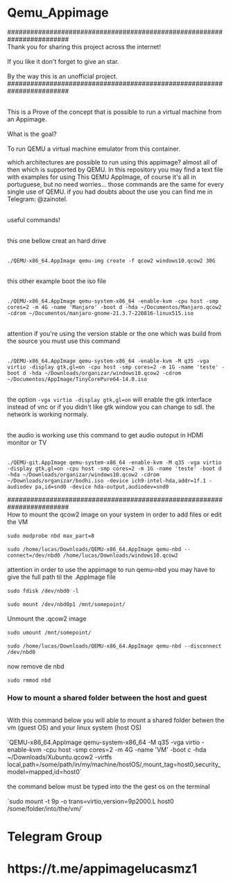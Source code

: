 # Qemu_Appimage
########################################################################
<br> Thank you for sharing this project across the internet! <br/>
<br> If you like it don't forget to give an star. <br/>
<br> By the way this is an unofficial project. <br/>
########################################################################


<br> This is a Prove of the concept that is possible to run a virtual machine from an Appimage. <br/>
<br> What is the goal? <br/>
<br> To run QEMU a virtual machine emulator from this container. <br/>

which architectures are possible to run using this appimage? almost all of then which is supported by QEMU.
In this repository you may find a text file with examples for using This QEMU AppImage, of course it's all in portuguese, but no need worries... those commands are the same for every single use of QEMU.
if you had doubts about the use you can find me in Telegram: @zainotel.

<br> useful commands! <br/>

<br> this one bellow creat an hard drive <br/>

<br> `./QEMU-x86_64.AppImage qemu-img create -f qcow2 windows10.qcow2 30G` <br/>

<br> this other example boot the iso file <br/>

<br> `./QEMU-x86_64.AppImage qemu-system-x86_64 -enable-kvm -cpu host -smp cores=2 -m 4G -name 'Manjaro' -boot d -hda ~/Documentos/Manjaro.qcow2 -cdrom ~/Documentos/manjaro-gnome-21.3.7-220816-linux515.iso` <br/>

<br> attention if you're using the version stable or the one which was build from the source you must use this command <br/>

<br> `./QEMU-x86_64.AppImage qemu-system-x86_64 -enable-kvm -M q35 -vga virtio -display gtk,gl=on -cpu host -smp cores=2 -m 1G -name 'teste' -boot d -hda ~/Downloads/organizar/windows10.qcow2 -cdrom ~/Documentos/AppImage/TinyCorePure64-14.0.iso` <br/>

<br> the option `-vga virtio -display gtk,gl=on` will enable the gtk interface instead of vnc or if you didn't like gtk window you can change to sdl. the network is working normaly. <br/>

<br> the audio is working use this command to get audio outoput in HDMI monitor or TV <br/>

<br> `./QEMU-git.AppImage qemu-system-x86_64 -enable-kvm -M q35 -vga virtio -display gtk,gl=on -cpu host -smp cores=2 -m 1G -name 'teste' -boot d -hda ~/Downloads/organizar/windows10.qcow2 -cdrom ~/Downloads/organizar/bodhi.iso -device ich9-intel-hda,addr=1f.1 -audiodev pa,id=snd0 -device hda-output,audiodev=snd0` <br/>

########################################################################
<br> How to mount the qcow2 image on your system in order to add files or edit the VM <br/>
<br> `sudo modprobe nbd max_part=8`  <br/>
<br> `sudo /home/lucas/Downloads/QEMU-x86_64.AppImage qemu-nbd --connect=/dev/nbd0 /home/lucas/Downloads/windows10.qcow2` <br/>
<br> attention in order to use the appimage to run qemu-nbd you may have to give the full path til the .AppImage file <br/>
<br> `sudo fdisk /dev/nbd0 -l` <br/>
<br> `sudo mount /dev/nbd0p1 /mnt/somepoint/` <br/>
<br> Unmount the .qcow2 image <br/>
<br> `sudo umount /mnt/somepoint/` <br/>
<br> `sudo /home/lucas/Downloads/QEMU-x86_64.AppImage qemu-nbd --disconnect /dev/nbd0` <br/>
<br> now remove de nbd <br/>
<br> `sudo rmmod nbd` <br/>
<h3> How to mount a shared folder between the host and guest </h3>
<br> With this command below you will able to mount a shared folder betwen the vm (guest OS) and your linux system (host OS) <br/>
<br> `QEMU-x86_64.AppImage qemu-system-x86_64 -M q35 -vga virtio -enable-kvm -cpu host -smp cores=2 -m 4G -name 'VM' -boot c -hda ~/Downloads/Xubuntu.qcow2 -virtfs local,path=/some/path/in/my/machine/hostOS/,mount_tag=host0,security_model=mapped,id=host0` <br/>
<br> the command below must be typed into the the gest os on the terminal <br/>
<br> `sudo mount -t 9p -o trans=virtio,version=9p2000.L host0 /some/folder/into/the/vm/` <br/>
<h1>Telegram Group<h1/>
<h1>https://t.me/appimagelucasmz1<h1/>
